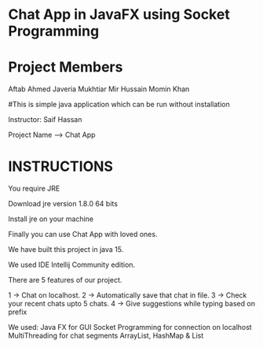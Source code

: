 # Chat App in JavaFX using Socket Programming

# Project Members
Aftab Ahmed
Javeria Mukhtiar
Mir Hussain
Momin Khan

#This is simple java application which can be run without installation 


Instructor: Saif Hassan

Project Name --> Chat App

# INSTRUCTIONS

You require JRE 

Download jre version 1.8.0 64 bits

Install jre on your machine

Finally you can use Chat App with loved ones.

We have built this project in java 15.

We used IDE Intellij Community edition.

There are 5 features of our project.

1 -> Chat on localhost. 
2 -> Automatically save that chat in file. 
3 -> Check your recent chats upto 5 chats. 
4 -> Give suggestions while typing based on prefix

We used: 
Java FX for GUI
Socket Programming for connection on localhost
MultiThreading for chat segments
ArrayList, HashMap & List 
